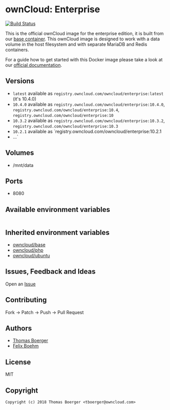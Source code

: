 # ownCloud: Enterprise

[![Build Status](https://cloud.drone.io/api/badges/owncloud-docker/enterprise/status.svg)](https://cloud.drone.io/owncloud-docker/enterprise)

This is the official ownCloud image for the enterprise edition, it is built from our [base container](https://registry.hub.docker.com/u/owncloud/base/). This ownCloud image is designed to work with a data volume in the host filesystem and with separate MariaDB and Redis containers.

For a guide how to get started with this Docker image please take a look at our [official documentation](https://doc.owncloud.com/server/latest/admin_manual/installation/docker/).

## Versions

* `latest` available as `registry.owncloud.com/owncloud/enterprise:latest` (it's 10.4.0)
* `10.4.0` available as `registry.owncloud.com/owncloud/enterprise:10.4.0`, `registry.owncloud.com/owncloud/enterprise:10.4`,  `registry.owncloud.com/owncloud/enterprise:10`
* `10.3.2` available as `registry.owncloud.com/owncloud/enterprise:10.3.2`, `registry.owncloud.com/owncloud/enterprise:10.3`
* `10.2.1` available as `registry.owncloud.com/owncloud/enterprise:10.2.1
* ...`

## Volumes

* /mnt/data

## Ports

* 8080

## Available environment variables

```

```

## Inherited environment variables

* [owncloud/base](https://github.com/owncloud-docker/base#available-environment-variables)
* [owncloud/php](https://github.com/owncloud-docker/php#available-environment-variables)
* [owncloud/ubuntu](https://github.com/owncloud-docker/ubuntu#available-environment-variables)

## Issues, Feedback and Ideas

Open an [Issue](https://github.com/owncloud-docker/enterprise/issues)

## Contributing

Fork -> Patch -> Push -> Pull Request

## Authors

* [Thomas Boerger](https://github.com/tboerger)
* [Felix Boehm](https://github.com/felixboehm)

## License

MIT

## Copyright

```
Copyright (c) 2018 Thomas Boerger <tboerger@owncloud.com>
```
